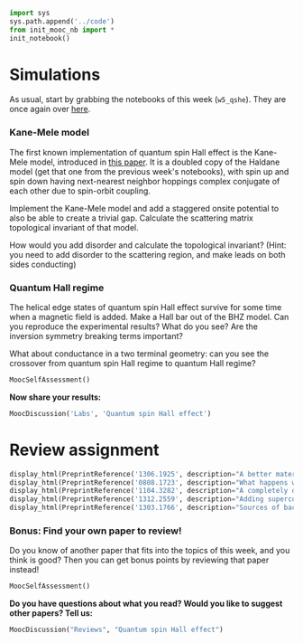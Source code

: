 

```python
import sys
sys.path.append('../code')
from init_mooc_nb import *
init_notebook()
```

# Simulations

As usual, start by grabbing the notebooks of this week (`w5_qshe`). They are once again over [here](http://tiny.cc/topocm_smc).

### Kane-Mele model

The first known implementation of quantum spin Hall effect is the Kane-Mele model, introduced in [this paper](http://arxiv.org/abs/cond-mat/0411737). It is a doubled copy of the Haldane model (get that one from the previous week's notebooks), with spin up and spin down having next-nearest neighbor hoppings complex conjugate of each other due to spin-orbit coupling.

Implement the Kane-Mele model and add a staggered onsite potential to also be able to create a trivial gap. Calculate the scattering matrix topological invariant of that model. 

How would you add disorder and calculate the topological invariant? (Hint: you need to add disorder to the scattering region, and make leads on both sides conducting)

### Quantum Hall regime

The helical edge states of quantum spin Hall effect survive for some time when a magnetic field is added. Make a Hall bar out of the BHZ model. Can you reproduce the experimental results? What do you see? Are the inversion symmetry breaking terms important?

What about conductance in a two terminal geometry: can you see the crossover from quantum spin Hall regime to quantum Hall regime?


```python
MoocSelfAssessment()
```

**Now share your results:**


```python
MoocDiscussion('Labs', 'Quantum spin Hall effect')
```

# Review assignment


```python
display_html(PreprintReference('1306.1925', description="A better material?"))
display_html(PreprintReference('0808.1723', description="What happens when edge states meet"))
display_html(PreprintReference('1104.3282', description="A completely different approach"))
display_html(PreprintReference('1312.2559', description="Adding superconductors"))
display_html(PreprintReference('1303.1766', description="Sources of back-scattering in QSHE edge"))
```

### Bonus: Find your own paper to review!

Do you know of another paper that fits into the topics of this week, and you think is good?
Then you can get bonus points by reviewing that paper instead!


```python
MoocSelfAssessment()
```

**Do you have questions about what you read? Would you like to suggest other papers? Tell us:**


```python
MoocDiscussion("Reviews", "Quantum spin Hall effect")
```
